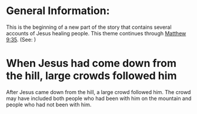 
# General Information:
This is the beginning of a new part of the story that contains several accounts of Jesus healing people. This theme continues through [Matthew 9:35](../09/35.md). (See: )

# When Jesus had come down from the hill, large crowds followed him
After Jesus came down from the hill, a large crowd followed him. The crowd may have included both people who had been with him on the mountain and people who had not been with him.